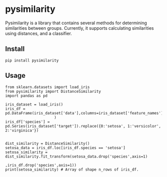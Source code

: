 # pysimilarity

Pysimilarity is a library that contains several methods for determining similarities between groups. Currently, it supports calculating similarities using distances, and a classifier.

## Install

```
pip install pysimilarity
```

## Usage

```
from sklearn.datasets import load_iris
from pysimilarity import DistanceSimilarity
import pandas as pd

iris_dataset = load_iris()
iris_df = pd.DataFrame(iris_dataset['data'],columns=iris_dataset['feature_names']
                      )
iris_df['species'] = pd.Series(iris_dataset['target']).replace({0:'setosa', 1:'versicolor', 2:'virginica'})


dist_similarity = DistanceSimilarity()
setosa_data = iris_df.loc[iris_df.species == 'setosa']
setosa_similarity = dist_similarity.fit_transform(setosa_data.drop('species',axis=1)
                                                  ,iris_df.drop('species',axis=1))
print(setosa_similarity) # Array of shape n_rows of iris_df.
```



 





